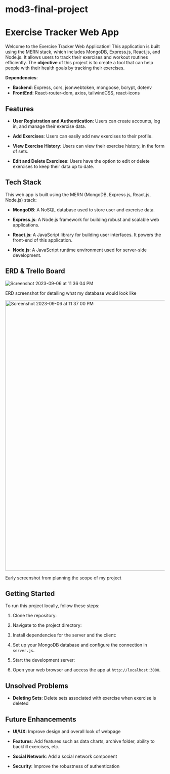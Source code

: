 # mod3-final-project
# Exercise Tracker Web App

Welcome to the Exercise Tracker Web Application! This application is built using the MERN stack, which includes MongoDB, Express.js, React.js, and Node.js. 
It allows users to track their exercises and workout routines efficiently. The **objective** of this project is to create
a tool that can help people with their health goals by tracking their exercises.

**Dependencies**:
- **Backend**: Express, cors, jsonwebtoken, mongoose, bcrypt, dotenv
- **FrontEnd**: React-router-dom, axios, tailwindCSS, react-icons

## Features

- **User Registration and Authentication**: Users can create accounts, log in, and manage their exercise data.

- **Add Exercises**: Users can easily add new exercises to their profile.
  
- **View Exercise History**: Users can view their exercise history, in the form of sets.

- **Edit and Delete Exercises**: Users have the option to edit or delete exercises to keep their data up to date.

## Tech Stack

This web app is built using the MERN (MongoDB, Express.js, React.js, Node.js) stack:

- **MongoDB**: A NoSQL database used to store user and exercise data.

- **Express.js**: A Node.js framework for building robust and scalable web applications.

- **React.js**: A JavaScript library for building user interfaces. It powers the front-end of this application.

- **Node.js**: A JavaScript runtime environment used for server-side development.

## ERD & Trello Board

![Screenshot 2023-09-06 at 11 36 04 PM](https://github.com/HectorMagana1/mod3-final-project/assets/116575108/758b0bc3-95e9-4b43-97f8-ebf1b38764aa)

ERD screenshot for detailing what my database would look like

<img width="856" alt="Screenshot 2023-09-06 at 11 37 00 PM" src="https://github.com/HectorMagana1/mod3-final-project/assets/116575108/a9eabcf0-2061-4382-8982-63b91e558198">

Early screenshot from planning the scope of my project

## Getting Started

To run this project locally, follow these steps:

1. Clone the repository:

2. Navigate to the project directory:

3. Install dependencies for the server and the client:

4. Set up your MongoDB database and configure the connection in `server.js`.

5. Start the development server:

6. Open your web browser and access the app at `http://localhost:3000`.

## Unsolved Problems

- **Deleting Sets**: Delete sets associated with exercise when exercise is deleted


## Future Enhancements

- **UI/UX**: Improve design and overall look of webpage
  
- **Features**: Add features such as data charts, archive folder, ability to backfill exercises, etc.
  
- **Social Network**: Add a social network component
  
- **Security**: Improve the robustness of authentication





